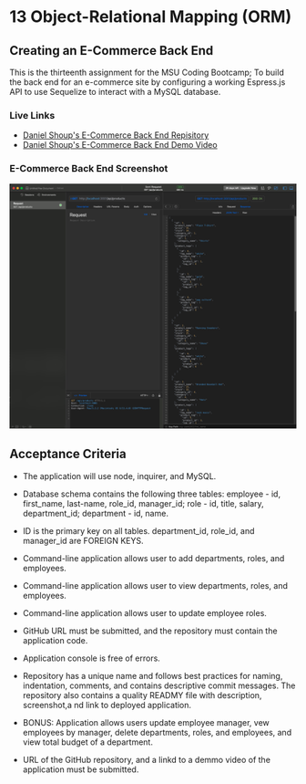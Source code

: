 
# 13 Object-Relational Mapping (ORM)

## Creating an E-Commerce Back End

This is the thirteenth assignment for the MSU Coding Bootcamp; To build the back end  for an e-commerce site by configuring a working Espress.js API to use Sequelize to interact with a MySQL database.


### Live Links
- [Daniel Shoup's E-Commerce Back End Repisitory](https://github.com/danshoup/e-commerce-backend)
- [Daniel Shoup's E-Commerce Back End Demo Video](https://drive.google.com/file/d/)


### E-Commerce Back End Screenshot

![Application Screen Shot](./assets/backend_screenshot.png)


## Acceptance Criteria

- The application will use node, inquirer, and MySQL.

- Database schema contains the following three tables: employee - id, first_name, last-name, role_id, manager_id; role - id, title, salary, department_id; department - id, name.

- ID is the primary key on all tables. department_id, role_id, and manager_id are FOREIGN KEYS.

- Command-line application allows user to add departments, roles, and employees.

- Command-line application allows user to view departments, roles, and employees.

- Command-line application allows user to update employee roles.

- GitHub URL must be submitted, and the repository must contain the application code.

- Application console is free of errors.

- Repository has a unique name and follows best practices for naming, indentation, comments, and contains descriptive commit messages.  The repository also contains a quality READMY file with description, screenshot,a nd link to deployed application.

- BONUS: Application allows users update employee manager, vew employees by manager, delete departments, roles, and employees, and view total budget of a department.

- URL of the GitHub repository, and a linkd to a demmo video of the application must be submitted.


